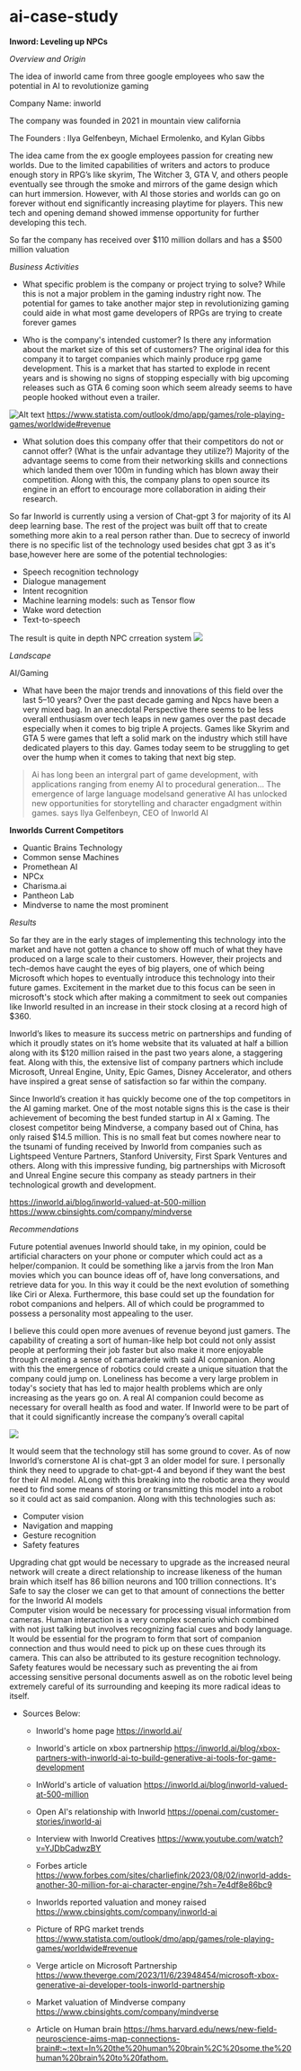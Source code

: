 # ai-case-study
**Inword: Leveling up NPCs**

*Overview and Origin*

The idea of inworld came from three google employees who saw the potential in AI to revolutionize gaming

Company Name: inworld

The company was founded in 2021 in mountain view california 

 The Founders : Ilya Gelfenbeyn, Michael Ermolenko, and Kylan Gibbs

The idea came from the ex google employees passion for creating new worlds. Due to the limited capabilities of writers and actors to produce enough story in RPG’s like skyrim, The Witcher 3, GTA V, and others people eventually see through the smoke and mirrors of the game design which can hurt immersion. However, with AI those stories and worlds can go on forever without end significantly increasing playtime for players. This new tech and opening demand  showed immense opportunity for further developing this tech. 


So far the company has received over $110 million dollars and has a $500 million valuation

*Business Activities*

* What specific problem is the company or project trying to solve?
While this is not a major problem in the gaming industry right now. The potential for games to take another major step in revolutionizing gaming could aide in what most game developers of RPGs are trying to create forever games 

* Who is the company's intended customer? Is there any information about the market size of this set of customers?
The original idea for this company it to target companies which mainly produce rpg game development. This is a market that has started to explode in recent years and is showing no signs of stopping especially with big upcoming releases such as GTA 6 coming soon which seem already seems to have people hooked without even a trailer.

![Alt text](<RPG game market .png>)
https://www.statista.com/outlook/dmo/app/games/role-playing-games/worldwide#revenue

* What solution does this company offer that their competitors do not or cannot offer? (What is the unfair advantage they utilize?)
Majority of the advantage seems to come from their networking skills and connections which landed them over 100m in funding which has blown away their competition. Along with this, the company plans to open source its engine in an effort to encourage more collaboration in aiding their research. 
	

So far Inworld is currently using a version of Chat-gpt 3 for majority of its AI deep learning base. The rest of the project was built off that to create something more akin to a real person rather than. Due to secrecy of inworld there is no specific list of the technology used besides chat gpt 3 as it's base,however here are some of the potential technologies:
* Speech recognition technology
* Dialogue management 
* Intent recognition
* Machine learning models: such as Tensor flow
* Wake word detection
* Text-to-speech

The result is quite in depth NPC crreation system
![](https://imageio.forbes.com/specials-images/imageserve/64c88b2930a837865ac6f9a3/inworld-character-engine-models/0x0.png?crop=623,350,x0,y0,safe&height=350&width=623&fit=bounds)

*Landscape*


AI/Gaming

* What have been the major trends and innovations of this field over the last 5&ndash;10 years?
Over the past decade gaming and Npcs have been a very mixed bag. In an anecdotal Perspective there seems to be less overall enthusiasm over tech leaps in new games over the past decade especially when it comes to big triple A projects. Games like Skyrim and GTA 5 were games that left a solid mark on the industry which still have dedicated players to this day. Games today seem to be struggling to get over the hump when it comes to taking that next big step.

> Ai has long been an intergral part of game development, with  applications ranging from enemy AI to procedural generation... The emergence of large language modelsand generative AI has unlocked new opportunities for storytelling and character engadgment within games.
says Ilya Gelfenbeyn, CEO of Inworld AI

**Inworlds Current Competitors**
* Quantic Brains Technology
* Common sense Machines
* Promethean AI
* NPCx
* Charisma.ai
* Pantheon Lab 
* Mindverse to name the most prominent

*Results*

So far they are in the early stages of implementing this technology into the market and have not gotten a chance to show off much of what they have produced on a large scale to their customers. However, their projects and tech-demos have caught the eyes of big players, one of which being Microsoft which hopes to eventually introduce this technology into their future games. Excitement in the market due to this focus can be seen in microsoft's stock which after making a commitment to seek out companies like Inworld resulted in an increase in their stock closing at a record high of $360.


Inworld’s likes to measure its success metric on partnerships and funding of which it proudly states on it’s home website that its valuated at half a billion along with its $120 million raised in the past two years alone, a staggering feat. Along with this, the extensive list of company partners which include Microsoft, Unreal Engine, Unity, Epic Games, Disney Accelerator, and others have inspired a great sense of satisfaction so far within the company. 



Since Inworld’s creation  it has quickly become one of the top competitors in the AI gaming market. One of the most notable signs this is the case is their achievement of becoming the best funded startup in AI x Gaming. The closest competitor being Mindverse, a company based out of China, has only raised $14.5 million. This is no small feat but comes nowhere near to the tsunami of funding received by Inworld from companies such as Lightspeed Venture Partners, Stanford University, First Spark Ventures and others. Along with this impressive funding, big partnerships with Microsoft and Unreal Engine secure this company as steady partners in their technological growth and development. 

https://inworld.ai/blog/inworld-valued-at-500-million
https://www.cbinsights.com/company/mindverse

 *Recommendations*

Future potential avenues Inworld should take, in my opinion, could be artificial characters on your phone or computer which could act as a helper/companion. It could be something like a jarvis from the Iron Man movies which you can bounce ideas off of, have long conversations, and retrieve data for you. In this way it could be the next evolution of something like Ciri or Alexa. Furthermore, this base could set up the foundation for robot companions and helpers. All of which could be programmed to possess a personality most appealing to the user. 

I  believe this could open more avenues of revenue beyond just gamers. The capability of creating a sort of human-like help bot could not only assist people at performing their job faster but also make it more enjoyable through creating a sense of camaraderie with said AI companion.  Along with this the emergence of robotics could create a unique situation that the company could jump on. Loneliness has become a very large problem in today's society that has led to major health problems which are only increasing as the years go on. A real AI companion could become as necessary for overall health as food and water. If Inworld were to be part of that it could significantly increase the company’s overall capital

![](https://assets-global.website-files.com/60e7520db569040bc82c2bf7/615739d76573860089f4265f_5c30388f121342b81701cce6_graph-lonely.png)


It would seem that the technology still has some ground to cover. As of now Inworld’s cornerstone AI is chat-gpt 3 an older model for sure. I personally think they need to upgrade to chat-gpt-4 and beyond if they want the best for their AI model. ALong with this breaking into the robotic area they would need to find some means of storing or transmitting this model into a robot so it could act as said companion. 
Along with this technologies such as:
* Computer vision
* Navigation and mapping 
* Gesture recognition
* Safety features 


Upgrading chat gpt would be necessary to upgrade as the increased neural network will create a direct relationship to increase likeness of the human brain which itself has 86 billion neurons and 100 trillion connections. It's Safe to say the closer we can get to that amount of connections the better for the Inworld AI models                                                                                                                                                           
Computer vision would be necessary for processing visual information from cameras. Human interaction is a very complex scenario which combined with not just talking but involves recognizing facial cues and body language. It would be essential for the program to form that sort of companion connection and thus would need to pick up on these cues through its camera. This can also be attributed to its gesture recognition technology. Safety features would be necessary such as preventing the ai from accessing sensitive personal documents aswell as on the robotic level being extremely careful of its surrounding and keeping its more radical ideas to itself.


* Sources Below:
    * Inworld's home page
    <https://inworld.ai/>

    * Inworld's article on xbox partnership
    <https://inworld.ai/blog/xbox-partners-with-inworld-ai-to-build-generative-ai-tools-for-game-development>

    * InWorld's article of valuation
        <https://inworld.ai/blog/inworld-valued-at-500-million>

    * Open AI's relationship with Inworld
        <https://openai.com/customer-stories/inworld-ai>

    * Interview with Inworld Creatives
        <https://www.youtube.com/watch?v=YJDbCadwzBY>

    * Forbes article 
        <https://www.forbes.com/sites/charliefink/2023/08/02/inworld-adds-another-30-million-for-ai-character-engine/?sh=7e4df8e86bc9>
        
    * Inworlds reported valuation and money raised
        <https://www.cbinsights.com/company/inworld-ai>

    * Picture of RPG market trends
        <https://www.statista.com/outlook/dmo/app/games/role-playing-games/worldwide#revenue>

    * Verge article on Microsoft Partnership
        <https://www.theverge.com/2023/11/6/23948454/microsoft-xbox-generative-ai-developer-tools-inworld-partnership>

    * Market valuation of Mindverse company
        <https://www.cbinsights.com/company/mindverse>

    * Article on Human brain 
        <https://hms.harvard.edu/news/new-field-neuroscience-aims-map-connections-brain#:~:text=In%20the%20human%20brain%2C%20some,the%20human%20brain%20to%20fathom.>
